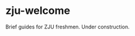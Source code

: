 # zju-welcome
Brief guides for ZJU freshmen. Under construction.

<!-- ## Star History

[![Star History Chart](https://api.star-history.com/svg?repos=mini-full/zju-welcome&type=Timeline)](https://star-history.com/#mini-full/zju-welcome&Timeline) -->
